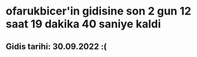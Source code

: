 # ofarukbicer'in gidisine son 2 gun 12 saat 19 dakika 40 saniye kaldi

## Gidis tarihi: 30.09.2022 :(